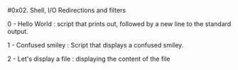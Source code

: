 #0x02. Shell, I/O Redirections and filters


0 - Hello World : script that prints out, followed by a new line to the standard output.

1 - Confused smiley : Script that displays a confused smiley.

2 - Let's display a file : displaying the content of the file
